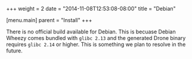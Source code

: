 +++
weight = 2
date = "2014-11-08T12:53:08-08:00"
title = "Debian"

[menu.main]
parent = "Install"
+++

There is no official build available for Debian. This is becuase Debian Wheezy comes bundled with `glibc 2.13` and the generated Drone binary requires `glibc 2.14` or higher.  This is something we plan to resolve in the future.

